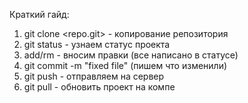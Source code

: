Краткий гайд:

1. git clone <repo.git> - копирование репозитория
2. git status - узнаем статус проекта
3. add/rm - вносим правки (все написано в статусе)
4. git commit -m "fixed file" (пишем что изменили)
5. git push - отправляем на сервер
6. git pull - обновить проект на компе
